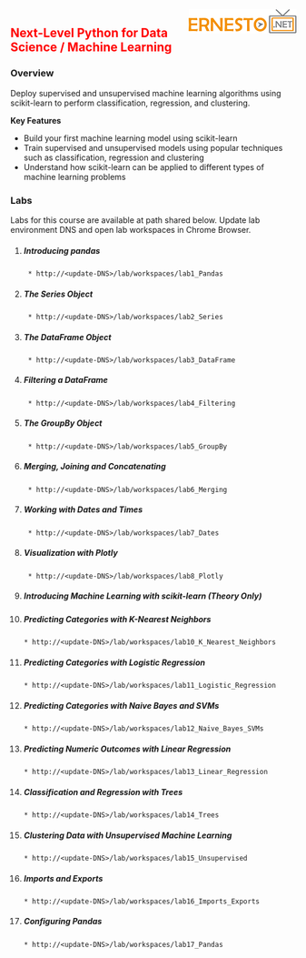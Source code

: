 <img align="right" src="./logo.png">

<h2><span style="color:red;">Next-Level Python for Data Science / Machine Learning</span></h2>

### Overview
Deploy supervised and unsupervised machine learning algorithms using scikit-learn to perform classification, regression, and clustering.

**Key Features**

- Build your first machine learning model using scikit-learn
- Train supervised and unsupervised models using popular techniques such as classification, regression and clustering
- Understand how scikit-learn can be applied to different types of machine learning problems


### Labs

Labs for this course are available at path shared below. Update lab environment DNS and open lab workspaces in Chrome Browser.

1. ##### Introducing pandas
		* http://<update-DNS>/lab/workspaces/lab1_Pandas
2. ##### The Series Object
		* http://<update-DNS>/lab/workspaces/lab2_Series
3. ##### The DataFrame Object
		* http://<update-DNS>/lab/workspaces/lab3_DataFrame
4. ##### Filtering a DataFrame
		* http://<update-DNS>/lab/workspaces/lab4_Filtering
5. ##### The GroupBy Object
		* http://<update-DNS>/lab/workspaces/lab5_GroupBy
6. ##### Merging, Joining and Concatenating
		* http://<update-DNS>/lab/workspaces/lab6_Merging
7. ##### Working with Dates and Times
		* http://<update-DNS>/lab/workspaces/lab7_Dates
8. ##### Visualization with Plotly
		* http://<update-DNS>/lab/workspaces/lab8_Plotly
9. ##### Introducing Machine Learning with scikit-learn (Theory Only)
10. ##### Predicting Categories with K-Nearest Neighbors
		* http://<update-DNS>/lab/workspaces/lab10_K_Nearest_Neighbors
11. ##### Predicting Categories with Logistic Regression
		* http://<update-DNS>/lab/workspaces/lab11_Logistic_Regression
12. ##### Predicting Categories with Naive Bayes and SVMs
		* http://<update-DNS>/lab/workspaces/lab12_Naive_Bayes_SVMs
13. ##### Predicting Numeric Outcomes with Linear Regression
		* http://<update-DNS>/lab/workspaces/lab13_Linear_Regression
14. ##### Classification and Regression with Trees
		* http://<update-DNS>/lab/workspaces/lab14_Trees
15. ##### Clustering Data with Unsupervised Machine Learning
		* http://<update-DNS>/lab/workspaces/lab15_Unsupervised
16. ##### Imports and Exports
		* http://<update-DNS>/lab/workspaces/lab16_Imports_Exports
17. ##### Configuring Pandas
		* http://<update-DNS>/lab/workspaces/lab17_Pandas

